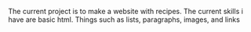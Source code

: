 The current project is to make a website with recipes.
The current skills i have are basic html. Things such as lists, paragraphs, images, and links